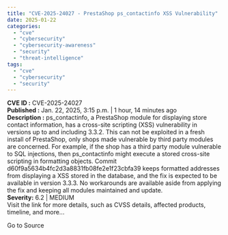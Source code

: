 ```yaml
---
title: "CVE-2025-24027 - PrestaShop ps_contactinfo XSS Vulnerability"
date: 2025-01-22
categories: 
  - "cve"
  - "cybersecurity"
  - "cybersecurity-awareness"
  - "security"
  - "threat-intelligence"
tags: 
  - "cve"
  - "cybersecurity"
  - "security"
---
```


**CVE ID :** CVE-2025-24027  
**Published :** Jan. 22, 2025, 3:15 p.m. | 1 hour, 14 minutes ago  
**Description :** ps\_contactinfo, a PrestaShop module for displaying store contact information, has a cross-site scripting (XSS) vulnerability in versions up to and including 3.3.2. This can not be exploited in a fresh install of PrestaShop, only shops made vulnerable by third party modules are concerned. For example, if the shop has a third party module vulnerable to SQL injections, then ps\_contactinfo might execute a stored cross-site scripting in formatting objects. Commit d60f9a5634b4fc2d3a8831fb08fe2e1f23cbfa39 keeps formatted addresses from displaying a XSS stored in the database, and the fix is expected to be available in version 3.3.3. No workarounds are available aside from applying the fix and keeping all modules maintained and update.  
**Severity:** 6.2 | MEDIUM  
Visit the link for more details, such as CVSS details, affected products, timeline, and more...

Go to Source
